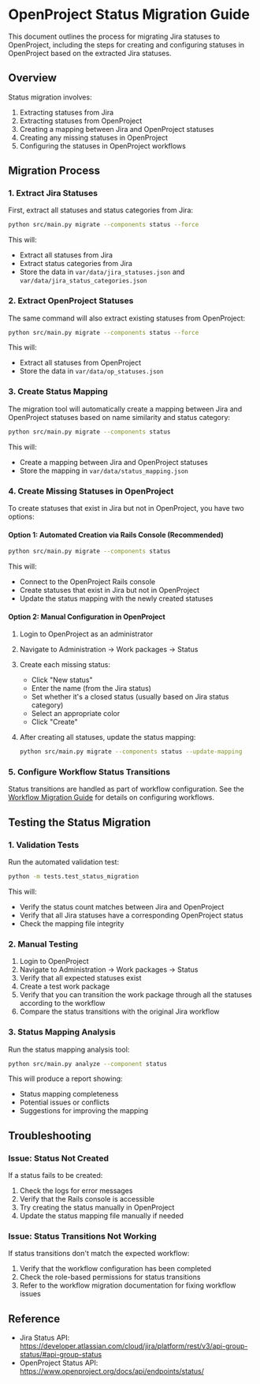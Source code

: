 # OpenProject Status Migration Guide

This document outlines the process for migrating Jira statuses to OpenProject, including the steps for creating and configuring statuses in OpenProject based on the extracted Jira statuses.

## Overview

Status migration involves:

1. Extracting statuses from Jira
2. Extracting statuses from OpenProject
3. Creating a mapping between Jira and OpenProject statuses
4. Creating any missing statuses in OpenProject
5. Configuring the statuses in OpenProject workflows

## Migration Process

### 1. Extract Jira Statuses

First, extract all statuses and status categories from Jira:

```bash
python src/main.py migrate --components status --force
```

This will:

* Extract all statuses from Jira
* Extract status categories from Jira
* Store the data in `var/data/jira_statuses.json` and `var/data/jira_status_categories.json`

### 2. Extract OpenProject Statuses

The same command will also extract existing statuses from OpenProject:

```bash
python src/main.py migrate --components status --force
```

This will:

* Extract all statuses from OpenProject
* Store the data in `var/data/op_statuses.json`

### 3. Create Status Mapping

The migration tool will automatically create a mapping between Jira and OpenProject statuses based on name similarity and status category:

```bash
python src/main.py migrate --components status
```

This will:

* Create a mapping between Jira and OpenProject statuses
* Store the mapping in `var/data/status_mapping.json`

### 4. Create Missing Statuses in OpenProject

To create statuses that exist in Jira but not in OpenProject, you have two options:

#### Option 1: Automated Creation via Rails Console (Recommended)

```bash
python src/main.py migrate --components status
```

This will:

* Connect to the OpenProject Rails console
* Create statuses that exist in Jira but not in OpenProject
* Update the status mapping with the newly created statuses

#### Option 2: Manual Configuration in OpenProject

1. Login to OpenProject as an administrator
2. Navigate to Administration → Work packages → Status
3. Create each missing status:
   * Click "New status"
   * Enter the name (from the Jira status)
   * Set whether it's a closed status (usually based on Jira status category)
   * Select an appropriate color
   * Click "Create"
4. After creating all statuses, update the status mapping:

   ```bash
   python src/main.py migrate --components status --update-mapping
   ```

### 5. Configure Workflow Status Transitions

Status transitions are handled as part of workflow configuration. See the [Workflow Migration Guide](workflow_migration.md) for details on configuring workflows.

## Testing the Status Migration

### 1. Validation Tests

Run the automated validation test:

```bash
python -m tests.test_status_migration
```

This will:

* Verify the status count matches between Jira and OpenProject
* Verify that all Jira statuses have a corresponding OpenProject status
* Check the mapping file integrity

### 2. Manual Testing

1. Login to OpenProject
2. Navigate to Administration → Work packages → Status
3. Verify that all expected statuses exist
4. Create a test work package
5. Verify that you can transition the work package through all the statuses according to the workflow
6. Compare the status transitions with the original Jira workflow

### 3. Status Mapping Analysis

Run the status mapping analysis tool:

```bash
python src/main.py analyze --component status
```

This will produce a report showing:

* Status mapping completeness
* Potential issues or conflicts
* Suggestions for improving the mapping

## Troubleshooting

### Issue: Status Not Created

If a status fails to be created:

1. Check the logs for error messages
2. Verify that the Rails console is accessible
3. Try creating the status manually in OpenProject
4. Update the status mapping file manually if needed

### Issue: Status Transitions Not Working

If status transitions don't match the expected workflow:

1. Verify that the workflow configuration has been completed
2. Check the role-based permissions for status transitions
3. Refer to the workflow migration documentation for fixing workflow issues

## Reference

* Jira Status API: <https://developer.atlassian.com/cloud/jira/platform/rest/v3/api-group-status/#api-group-status>
* OpenProject Status API: <https://www.openproject.org/docs/api/endpoints/status/>
